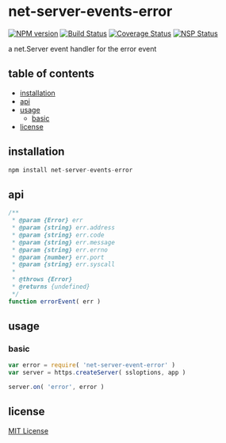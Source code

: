 # net-server-events-error
[![NPM version][npm-image]][npm-url] [![Build Status][travis-image]][travis-url] [![Coverage Status][coveralls-image]][coveralls-url] [![NSP Status][nsp-image]][nsp-url]

a net.Server event handler for the error event

## table of contents
* [installation](#installation)
* [api](#api)
* [usage](#usage)
    * [basic](#basic)
* [license](#license)

## installation
```javascript
npm install net-server-events-error
```

## api
```javascript
/**
 * @param {Error} err
 * @param {string} err.address
 * @param {string} err.code
 * @param {string} err.message
 * @param {string} err.errno
 * @param {number} err.port
 * @param {string} err.syscall
 *
 * @throws {Error}
 * @returns {undefined}
 */
function errorEvent( err )
```

## usage
### basic
```javascript
var error = require( 'net-server-event-error' )
var server = https.createServer( ssloptions, app )

server.on( 'error', error )
```

## license
[MIT License][mit-license]

[coveralls-image]: https://coveralls.io/repos/github/net-server-events/error/badge.svg?branch=master
[coveralls-url]: https://coveralls.io/github/net-server-events/error?branch=master
[mit-license]: https://raw.githubusercontent.com/net-server-events/error/master/license.txt
[npm-image]: https://img.shields.io/npm/v/net-server-events-error.svg
[npm-url]: https://www.npmjs.com/package/net-server-events-error
[nsp-image]: https://nodesecurity.io/orgs/net-server-events/projects/73d1d203-1bb8-4d99-a933-51eac9ef6437/badge
[nsp-url]: https://nodesecurity.io/orgs/net-server-events/projects/73d1d203-1bb8-4d99-a933-51eac9ef6437
[travis-image]: https://travis-ci.org/net-server-events/error.svg?branch=master
[travis-url]: https://travis-ci.org/net-server-events/error
